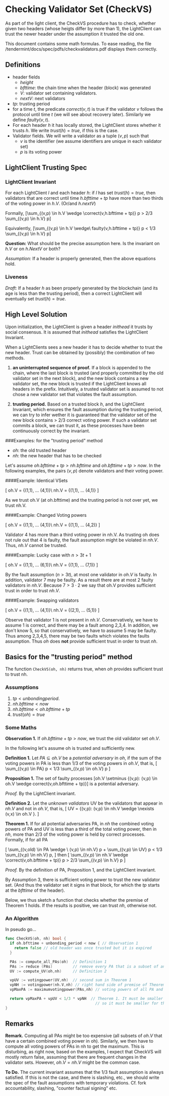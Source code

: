 # Checking Validator Set (CheckVS)

As part of the light client, the CheckVS procedure has to check, whether given
two headers (whose heigts differ by more than 1), the LightClient can trust  the
newer header under the assumption it trusted the old one.

This document contains some math formulas. To ease reading, the file
  /tendermint/docs/spec/pdfs/checkvalidators.pdf
displays them correctly.

## Definitions

  * header fields
    - $height$
    - $bfttime$: the chain time when the header (block) was generated
    - $V$: validator set containing validators.
    - $nextV$: next validators
  * $tp$: trusting period   
  * for a time $t$, the predicate $correct(v,t)$ is true if the validator $v$
    follows the protocol until time $t$ (we will see about recovery later).
    Similarly we define $faulty(v,t)$.
  * For each header $h$ it has locally stored, the LightClient stores whether
    it trusts $h$. We write $trust(h) = true$, if this is the case.
  * Validator fields. We will write a validator as a tuple $(v,p)$ such that
    + $v$ is the identifier (we assume identifiers are unique in each validator set)
    + $p$ is its voting power

## LightClient Trusting Spec

### LightClient Invariant
 For each LightClient $l$ and each header $h$:
if $l$ has set $trust(h) = true$,
  then validators that are correct until time $h.bfttime + tp$ have more than two thirds of the voting power in $h.V$. (Or/and $h.nextV$)

  Formally,
  \[\sum_{(v,p) \in h.V \wedge \\correct(v,h.bfttime + tp)} p > 2/3 \sum_{(v,p) \in h.V} p\]

  Equivalently,
  \[\sum_{(v,p) \in h.V \wedge\\ faulty(v,h.bfttime + tp)} p < 1/3 \sum_{(v,p) \in h.V} p\]

**Question:** What should be the precise assumption here. Is the invariant on $h.V$ or on $h.NextV$ or both?

*Assumption:* If a header is properly generated, then the above equations hold.

### Liveness

*Draft:* If a header $h$ as been properly generated by the blockchain (and its age is less than the trusting period), then a correct LightClient will eventually set $trust(h) = true$.




## High Level Solution

Upon initialization, the LightClient is given a header *inithead* it trusts by
social consensus. It is assumed that *inithead* satisfies the LightClient
Invariant.

When a LightClients sees a new header it has to decide whether to trust the new
header. Trust can be obtained by (possibly) the combination of two methods.

1. **an uninterrupted sequence of proof.** If a block is appended to the chain, where the last block
is trusted (and properly committed by the old validator set in the next block),
and the new block contains a new validator set, the new block is trusted if the LightClient knows all headers in the prefix.
Intuitively, a trusted validator set is assumed to not chose a new validator set
that violates the fault assumption.

2. **trusting period.** Based on a trusted block *h*, and the LightClient
Invariant, which ensures the fault assumption during the trusting period, we can
try to infer wether it is guaranteed that the validator set of the new block
contains > 2/3 correct voting power. If such a validator set commits a block, we
can trust it, as these processes have been continuously correct by the
invariant.

###Examples: for the "trusting period" method

  * *oh*: the old trusted header
  * *nh*: the new header that has to be checked

Let's assume $oh.bfttime + tp > nh.bfttime$ and $oh.bfttime + tp > now$.
In the following examples, the pairs $(v,p)$ denote validators and their voting power.

####Example: Identical VSets

\[
oh.V = \{(1,1), ... (4,1)\}\\
nh.V = \{(1,1), ... (4,1)\}
\]

As we trust oh.V (at oh.bfttime) and the trusting period is not over yet, we
trust nh.V.

####Example: Changed Voting powers

\[
oh.V = \{(1,1), ... (4,1)\}\\
nh.V = \{(1,1), ... (4,2)\}
\]


Validator 4 has more than a third voting power in nh.V. As trusting oh does not
rule out that 4 is faulty, the fault assumption might be violated in $nh.V$. Thus, $nh.V$
cannot be trusted.

####Example: Lucky case with $n> 3t +1$

\[
oh.V = \{(1,1), ... (6,1)\}\\
nh.V = \{(1,1), ... (7,1)\}
\]

  By the fault assumption ($n > 3t$), at most one validator in
  $oh.V$ is faulty. In addition, validator 7 may be faulty. As a result
  there are at most 2 faulty validators in $nh.V$. Because $7 > 3 \cdot 2$ we
  say that oh.V provides sufficient trust in order to trust $nh.V$.

####Example: Swapping validators

\[
oh.V = \{(1,1), ... (4,1)\}\\
nh.V = \{(2,1), ... (5,1)\}
\]




Observe that validator 1 is not present in $nh.V$. Conservatively, we have to
assume 1 is correct, and there may be a fault among 2,3,4. In addition, we don't
know 5, so that conservatively, we have to assume 5 may be faulty. Thus among
2,3,4,5, there may be two faults which violates the faults assumption. Thus $oh$
does **not** provide sufficient trust in order to trust $nh$.


## Basics for the "trusting period" method

The function `CheckVS(oh, nh)` returns true, when *oh* provides sufficient
trust to trust nh.

### Assumptions

1. $tp < unbonding period$.
2. $nh.bfttime < now$
3. $nh.bfttime < oh.bfttime+tp$
4. $trust(oh)=true$

### Some Maths

**Observation 1.** If $oh.bfttime + tp > now$, we trust the old
validator set $oh.V$.

In the following let's assume oh is trusted and sufficiently new.

**Definition 1.** Let $PA \subseteq oh.V$ be a *potential adversary* in $oh$, if
the sum of the voting powers in PA is less than 1/3 of the voting
powers in $oh.V$, that is,
\[
\sum_{(v,p) \in PA} p < 1/3 \sum_{(v,p) \in oh.V} p
\]

**Proposition 1.** The set of faulty processes
\[oh.V \setminus \{(v,p): (v,p) \in oh.V \wedge correct(v,oh.bfttime + tp)\}\]
is a potential adversary.

*Proof.* By the LightClient invariant.

**Definition 2.** Let the *unknown validators* UV be the validators that appear in $nh.V$ and not in
$oh.V$, that is,
\[
UV = \{(v,p): (v,p) \in nh.V \wedge \nexists (v,x) \in oh.V \}.
\]




**Theorem 1.** If for all potential adversaries PA, in $nh$ the combined voting
powers of PA and UV is less than a third of the total voting power, then in
$nh$, more than 2/3 of the voting power is held by correct processes. Formally,
if for all PA

\[
\sum_{(v,old) \in PA \wedge \\ (v,p) \in nh.V} p + \sum_{(v,p) \in UV} p < 1/3
\sum_{(v,p) \in nh.V} p,
\]
then
\[
\sum_{(v,p) \in nh.V \wedge \\correct(v,oh.bfttime + tp)} p > 2/3 \sum_{(v,p) \in h.V} p
\]

*Proof.* By the definition of PA, Proposition 1, and the LightClient invariant.

By Assumption 3, there is sufficient voting power to trust the new validator set. (And thus the validator set it signs in that block, for which the $tp$ starts at the $bfttime$ of the header).

Below, we thus sketch a function that checks whether the premise of Theorem 1 holds. If the results is positive, we can trust $nh$, otherwise not.



### An Algorithm

In pseudo go...

```go
func CheckVS(oh, nh) bool {
  if oh.bfttime + unbonding_period < now { // Observation 1
    return false // old header was once trusted but it is expired
  }

  PAs := compute_all_PAs(oh)  // Definition 1
  PAs := reduce (PAs)         // remove every PA that is a subset of another PA
  UV := compute_UV(oh,nh)     // Definition 2

  vpUV := votingpower(UV,nh)  // second sum in Theorem 1
  vpNH := votingpower(nh.V,nh) // right hand side of premise of Theorem 1
  vpMaxPA := maximumvotingpower(PAs,nh) // voting powers of all PA and big max

  return vpMaxPA + vpUV < 1/3 * vpNH  // Theorem 1. It must be smaller for all
                                        // so it must be smaller for the max
}
```  


## Remarks

**Remark.** Computing all PAs might be too expensive (all subsets of $oh.V$ that have a certain combined voting power in oh). Similarly, we then have to compute all voting powers of PAs in nh to get the maximum. This is disturbing, as right now, based on the examples, I expect that CheckVS will mostly return false, assuming that there are frequent changes in the validator sets. However, $oh.V=nh.V$ might be the common case.

**To Do.** The current invariant assumes that the 1/3 fault assumption is always satisfied. If this is not the case, and there is slashing, etc., we should write the spec of the fault assumptions with temporary violations. Cf. fork accountability, slashing, "counter factual signing" etc. 
